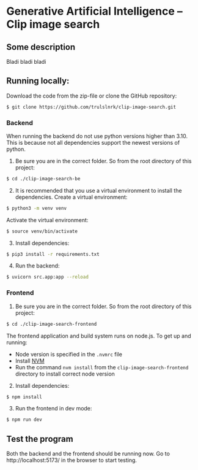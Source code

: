 # Generative Artificial Intelligence – Clip image search

## Some description

Bladi bladi bladi

## Running locally:

Download the code from the zip-file or clone the GitHub repository:

```bash
$ git clone https://github.com/trulslnrk/clip-image-search.git
```

### Backend

When running the backend do not use python versions higher than 3.10.
This is because not all dependencies support the newest versions of python.

1. Be sure you are in the correct folder. So from the root directory of this project:

```bash
$ cd ./clip-image-search-be
```

2. It is recommended that you use a virtual environment to install the dependencies. Create a virtual environment:

```bash
$ python3 -m venv venv
```

Activate the virtual environment:

```bash
$ source venv/bin/activate
```

3. Install dependencies:

```bash
$ pip3 install -r requirements.txt
```

4. Run the backend:

```bash
$ uvicorn src.app:app --reload
```

### Frontend

1. Be sure you are in the correct folder. So from the root directory of this project:

```bash
$ cd ./clip-image-search-frontend
```

The frontend application and build system runs on node.js. To get up and running:

- Node version is specified in the `.nvmrc` file
- Install [NVM](https://github.com/nvm-sh/nvm)
- Run the command `nvm install` from the `clip-image-search-frontend` directory to install correct node version

2. Install dependencies:

```bash
$ npm install
```

3. Run the frontend in dev mode:

```bash
$ npm run dev
```

## Test the program

Both the backend and the frontend should be running now. Go to http://localhost:5173/ in the browser to start testing.

##
